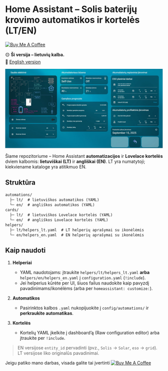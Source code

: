 # Home Assistant – Solis baterijų krovimo automatikos ir kortelės (LT/EN)

<a href="https://buymeacoffee.com/omenukas">
  <img src="https://cdn.buymeacoffee.com/buttons/v2/default-yellow.png" alt="Buy Me A Coffee" height="42">
</a>



🟡 **Ši versija – lietuvių kalba.**  
🔵 [English version](README.en.md)

![dashboard](docs/img/dashboard_overview.jpg)



Šiame repozitoriume – Home Assistant **automatizacijos** ir **Lovelace kortelės** dviem kalbomis: **lietuviškai (LT)** ir **angliškai (EN)**. LT yra numatytoji; kiekviename kataloge yra atitikmuo EN.

## Struktūra
```
automations/
  ├─ lt/  # lietuviškos automatikos (YAML)
  └─ en/  # angliškos automatikos (YAML)
cards/
  ├─ lt/  # lietuviškos Lovelace kortelės (YAML)
  └─ en/  # angliškos Lovelace kortelės (YAML)
helpers/
  ├─ lt/helpers_lt.yaml  # LT helperių aprašymai su ikonėlėmis
  └─ en/helpers_en.yaml  # EN helperių aprašymai su ikonėlėmis
```

## Kaip naudoti
1. **Helperiai**  
   - YAML naudotojams: įtraukite `helpers/lt/helpers_lt.yaml` **arba** `helpers/en/helpers_en.yaml` į `configuration.yaml` (`!include`).
   - Jei helperius kūrėte per UI, šiuos failus naudokite kaip pavyzdį pavadinimams/ikonėlėms (arba per `homeassistant: customize:`).

2. **Automatikos**  
   - Pasirinktos kalbos `.yaml` nukopijuokite į `config/automations/` ir **perkraukite automatikas**.

3. **Kortelės**  
   - Kortelių YAML įkelkite į dashboard’ą (Raw configuration editor) arba įtraukite per `!include`.

> EN versijose `entity_id` pervadinti (pvz., `Solis` → `Solar`, `eso` → `grid`). LT versijose liko originalūs pavadinimai.

Jeigu patiko mano darbas, visada galite tai įvertinti 
<a href="https://buymeacoffee.com/omenukas">
  <img src="https://cdn.buymeacoffee.com/buttons/v2/default-yellow.png" alt="Buy Me A Coffee" height="42">
</a>
